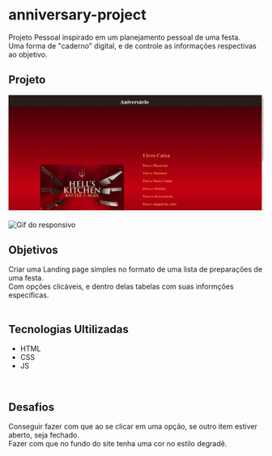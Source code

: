 # anniversary-project
Projeto Pessoal inspirado em um planejamento pessoal de uma festa.
<br>
Uma forma de "caderno" digital, e de controle as informações respectivas ao objetivo.
<br>

## Projeto
<img src="src/images/anniversary-project.gif" alt="Gif do Projeto">
<br>
<br>
<img src="src/images/anniversary-project-responsive.gif" alt="Gif do responsivo">
<br>

## Objetivos
Criar uma Landing page simples no formato de uma lista de preparações de uma festa.
<br>
Com opções clicáveis, e dentro delas tabelas com suas informções específicas.
<br>
<br>

## Tecnologias Ultilizadas
- HTML
- CSS
- JS
<br>

## Desafios
Conseguir fazer com que ao se clicar em uma opção, se outro item estiver aberto, seja fechado.
<br>
Fazer com que no fundo do site tenha uma cor no estilo degradê.